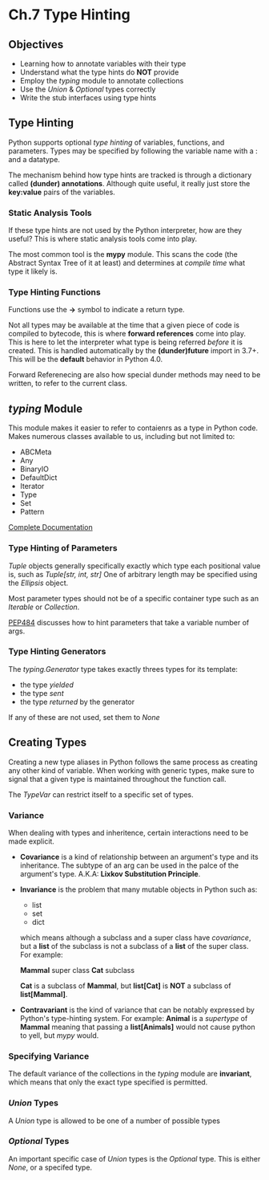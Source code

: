 # Ch.7 Type Hinting

## Objectives

- Learning how to annotate variables with their type
- Understand what the type hints do __NOT__ provide
- Employ the _typing_ module to annotate collections
- Use the _Union_ & _Optional_ types correctly
- Write the stub interfaces using type hints

## Type Hinting

Python supports optional _type hinting_ of variables, functions, and parameters. Types may be specified by following the variable name with a : and a datatype.

The mechanism behind how type hints are tracked is through a dictionary called __(dunder) annotations__. Although quite useful, it really just store the __key:value__ pairs of the variables.

### Static Analysis Tools

If these type hints are not used by the Python interpreter, how are they useful? This is where static analysis tools come into play. 

The most common tool is the __mypy__ module. This scans the code (the Abstract Syntax Tree of it at least) and determines at _compile time_ what type it likely is. 

### Type Hinting Functions

Functions use the __->__ symbol to indicate a return type.

Not all types may be available at the time that a given piece of code is compiled to bytecode, this is where __forward references__ come into play. This is here to let the interpreter what type is being referred _before_ it is created. This is handled automatically by the __(dunder)future__ import in 3.7+. This will be the __default__ behavior in Python 4.0.

Forward Referenecing are also how special dunder methods may need to be written, to refer to the current class.

## _typing_ Module

This module makes it easier to refer to contaienrs as a type in Python code. Makes numerous classes available to us, including but not limited to:

- ABCMeta
- Any
- BinaryIO
- DefaultDict
- Iterator
- Type
- Set
- Pattern

[Complete Documentation](https://docs.python.org/3/library/typing.html)

### Type Hinting of Parameters

_Tuple_ objects generally specifically exactly which type each positional value is, such as _Tuple[str, int, str]_ One of arbitrary length may be specified using the _Ellipsis_ object.

Most parameter types should not be of a specific container type such as an _Iterable_ or _Collection_. 

[PEP484](https://peps.python.org/pep-0484/#arbitrary-argument-lists-and-default-argument-values) discusses how to hint parameters that take a variable number of args.

### Type Hinting Generators

The _typing.Generator_ type takes exactly threes types for its template:
- the type _yielded_
- the type _sent_
- the type _returned_ by the generator

If any of these are not used, set them to _None_

## Creating Types

Creating a new type aliases in Python follows the same process as creating any other kind of variable. When working with generic types, make sure to signal that a given type is maintained throughout the function call. 

The _TypeVar_ can restrict itself to a specific set of types.

### Variance

When dealing with types and inheritence, certain interactions need to be made explicit.  

- __Covariance__ is a kind of relationship between an argument's type and its inheritance. The subtype of an arg can be used in the palce of the argument's type. A.K.A: __Lixkov Substitution Principle__.

- __Invariance__ is the problem that many mutable objects in Python such as:
    * list
    * set
    * dict

  which means although a subclass and a super class have _covariance_, but a __list__ of the subclass is not a subclass of a __list__ of the super class. For example:

   __Mammal__ super class
   __Cat__ subclass

   __Cat__ is a subclass of __Mammal__, but __list[Cat]__ is __NOT__ a subclass of __list[Mammal]__.

- __Contravariant__ is the kind of variance that can be notably expressed by Python's type-hinting system. For example:
   __Animal__ is a _supertype_ of __Mammal__ meaning that passing a __list[Animals]__ would not cause python to yell, but _mypy_ would.

### Specifying Variance

The default variance of the collections in the _typing_ module are __invariant__, which means that only the exact type specified is permitted.

### _Union_ Types

A _Union_ type is allowed to be one of a number of possible types

### _Optional_ Types

An important specific case of _Union_ types is the _Optional_ type. This is either _None_, or a specifed type. 
